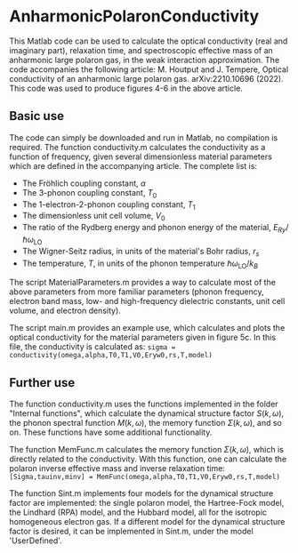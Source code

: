 # AnharmonicPolaronConductivity

This Matlab code can be used to calculate the optical conductivity (real and imaginary part), relaxation time, and spectroscopic effective mass of an anharmonic large polaron gas, in the weak interaction approximation. The code accompanies the following article:
M. Houtput and J. Tempere, Optical conductivity of an anharmonic large polaron gas. arXiv:2210.10696 (2022).
This code was used to produce figures 4-6 in the above article.

## Basic use

The code can simply be downloaded and run in Matlab, no compilation is required.
The function conductivity.m calculates the conductivity as a function of frequency, given several dimensionless material parameters which are defined in the accompanying article. The complete list is:
- The Fröhlich coupling constant, $\alpha$
- The 3-phonon coupling constant, $T_0$
- The 1-electron-2-phonon coupling constant, $T_1$
- The dimensionless unit cell volume, $V_0$
- The ratio of the Rydberg energy and phonon energy of the material, $E_{Ry} / \hbar \omega_{\text{LO}}$
- The Wigner-Seitz radius, in units of the material's Bohr radius, $r_s$
- The temperature, $T$, in units of the phonon temperature $\hbar \omega_{\text{LO}}/ k_B$

The script MaterialParameters.m provides a way to calculate most of the above parameters from more familiar parameters (phonon frequency, electron band mass, low- and high-frequency dielectric constants, unit cell volume, and electron density).

The script main.m provides an example use, which calculates and plots the optical conductivity for the material parameters given in figure 5c. In this file, the conductivity is calculated as:
`sigma = conductivity(omega,alpha,T0,T1,V0,Eryw0,rs,T,model)`

## Further use

The function conductivity.m uses the functions implemented in the folder "Internal functions", which calculate the dynamical structure factor $S(k,\omega)$, the phonon spectral function $M(k,\omega)$, the memory function $\Sigma(k,\omega)$, and so on. These functions have some additional functionality.

The function MemFunc.m calculates the memory function $\Sigma(k,\omega)$, which is directly related to the conductivity. With this function, one can calculate the polaron inverse effective mass and inverse relaxation time:
`[Sigma,tauinv,minv] = MemFunc(omega,alpha,T0,T1,V0,Eryw0,rs,T,model)`

The function Sint.m implements four models for the dynamical structure factor are implemented: the single polaron model, the Hartree-Fock model, the Lindhard (RPA) model, and the Hubbard model, all for the isotropic homogeneous electron gas. If a different model for the dynamical structure factor is desired, it can be implemented in Sint.m, under the model 'UserDefined'.
